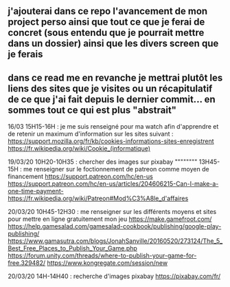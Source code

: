 ## j'ajouterai dans ce repo l'avancement de mon project perso ainsi que tout ce que je ferai de concret (sous entendu que je pourrait mettre dans un dossier) ainsi que les divers screen que je ferais

## dans ce read me en revanche je mettrai plutôt les liens des sites que je visites ou un récapitulatif de ce que j'ai fait depuis le dernier commit... en sommes tout ce qui est plus "abstrait"

16/03 15H15-16H : je me suis renseigné pour ma watch afin d'apprendre et de retenir un maximum d'information sur les sites suivant : https://support.mozilla.org/fr/kb/cookies-informations-sites-enregistrent 
https://fr.wikipedia.org/wiki/Cookie_(informatique)


19/03/20 10H20-10H35 : chercher des images sur pixabay
"""""""" 13H45-15H : me renseigner sur le foctionnement de patreon comme moyen de financement
https://support.patreon.com/hc/en-us
https://support.patreon.com/hc/en-us/articles/204606215-Can-I-make-a-one-time-payment-
https://fr.wikipedia.org/wiki/Patreon#Mod%C3%A8le_d'affaires

20/03/20 10H45-12H30 : me renseigner sur les différents moyens et sites pour mettre en ligne gratuitement mon jeu 
https://make.gamefroot.com/
https://help.gamesalad.com/gamesalad-cookbook/publishing/google-play-publishing/
https://www.gamasutra.com/blogs/JonahSanville/20160520/273124/The_5_Best_Free_Places_to_Publish_Your_Game.php
https://forum.unity.com/threads/where-to-publish-your-game-for-free.329482/
https://www.kongregate.com/session/new

20/03/20 14H-14H40 : recherche d'images pixabay
https://pixabay.com/fr/